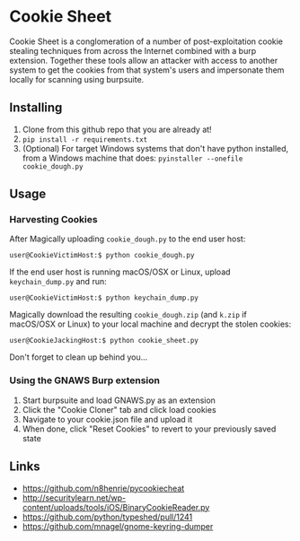 # Cookie Sheet
Cookie Sheet is a conglomeration of a number of post-exploitation cookie stealing techniques from across the Internet combined with a burp extension. Together these tools allow an attacker with access to another system to get the cookies from that system's users and impersonate them locally for scanning using burpsuite.

## Installing

1. Clone from this github repo that you are already at!
2. `pip install -r requirements.txt`
3. (Optional) For target Windows systems that don't have python installed, from a Windows machine that does: `pyinstaller --onefile cookie_dough.py`


## Usage

### Harvesting Cookies

After Magically uploading `cookie_dough.py` to the end user host:

`user@CookieVictimHost:$ python cookie_dough.py`

If the end user host is running macOS/OSX or Linux, upload `keychain_dump.py` and run:
 
`user@CookieVictimHost:$ python keychain_dump.py`

 Magically download the resulting `cookie_dough.zip` (and `k.zip` if macOS/OSX or Linux) to your local machine and decrypt the stolen cookies:

`user@CookieJackingHost:$ python cookie_sheet.py`

Don't forget to clean up behind you...


### Using the GNAWS Burp extension
1. Start burpsuite and load GNAWS.py as an extension
2. Click the "Cookie Cloner" tab and click load cookies
3. Navigate to your cookie.json file and upload it
4. When done, click "Reset Cookies" to revert to your previously saved state

## Links

* https://github.com/n8henrie/pycookiecheat
* http://securitylearn.net/wp-content/uploads/tools/iOS/BinaryCookieReader.py
* https://github.com/python/typeshed/pull/1241
* https://github.com/mnagel/gnome-keyring-dumper
